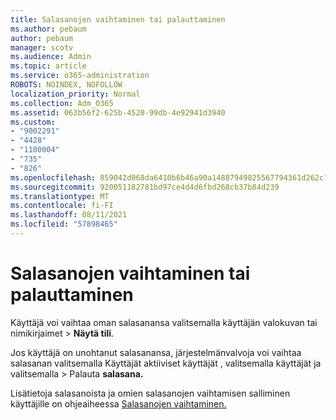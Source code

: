 ```yaml
---
title: Salasanojen vaihtaminen tai palauttaminen
ms.author: pebaum
author: pebaum
manager: scotv
ms.audience: Admin
ms.topic: article
ms.service: o365-administration
ROBOTS: NOINDEX, NOFOLLOW
localization_priority: Normal
ms.collection: Adm_O365
ms.assetid: 063b56f2-625b-4520-99db-4e92941d3940
ms.custom:
- "9002291"
- "4428"
- "1100004"
- "735"
- "826"
ms.openlocfilehash: 859042d068da6410b6b46a90a14887949825567794361d262c190149530d708b
ms.sourcegitcommit: 920051182781bd97ce4d4d6fbd268cb37b84d239
ms.translationtype: MT
ms.contentlocale: fi-FI
ms.lasthandoff: 08/11/2021
ms.locfileid: "57898465"
---
```

# <a name="reset-or-change-passwords"></a>Salasanojen vaihtaminen tai palauttaminen

Käyttäjä voi vaihtaa oman salasanansa valitsemalla käyttäjän valokuvan tai nimikirjaimet > **Näytä tili**.
  
Jos käyttäjä on unohtanut salasanansa, järjestelmänvalvoja voi vaihtaa salasanan valitsemalla Käyttäjät aktiiviset käyttäjät , valitsemalla käyttäjät ja valitsemalla  >  [](https://portal.office.com/adminportal/home#/users)Palauta **salasana.**
  
Lisätietoja salasanoista ja omien salasanojen vaihtamisen salliminen käyttäjille on ohjeaiheessa [Salasanojen vaihtaminen.](https://docs.microsoft.com/microsoft-365/admin/add-users/reset-passwords)
